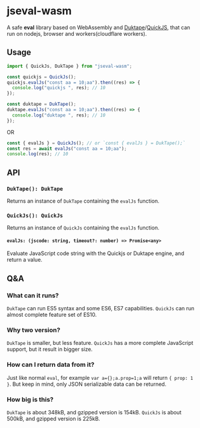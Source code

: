 # jseval-wasm

A safe **eval** library based on WebAssembly and [Duktape](https://duktape.org/)/[QuickJS](https://bellard.org/quickjs/), that can run on nodejs, browser and workers(cloudflare workers).

## Usage

```js
import { QuickJs, DukTape } from "jseval-wasm";

const quickjs = QuickJs();
quickjs.evalJs("const aa = 10;aa").then((res) => {
  console.log("quickjs ", res); // 10
});

const duktape = DukTape();
duktape.evalJs("const aa = 10;aa").then((res) => {
  console.log("duktape ", res); // 10
});
```
OR
```js
const { evalJs } = QuickJs(); // or `const { evalJs } = DukTape();`
const res = await evalJs("const aa = 10;aa");
console.log(res); // 10
```

## API

### `DukTape(): DukTape`

Returns an instance of `DukTape` containing the `evalJs` function.

### `QuickJs(): QuickJs`

Returns an instance of `QuickJs` containing the `evalJs` function.

#### `evalJs: (jscode: string, timeout?: number) => Promise<any>`

Evaluate JavaScript code string with the Quickjs or Duktape engine, and return a value.

## Q&A

### What can it runs?

`DukTape` can run ES5 syntax and some ES6, ES7 capabilities. `QuickJs` can run almost complete feature set of ES10.

### Why two version?

`DukTape` is smaller, but less feature. `QuickJs` has a more complete JavaScript support, but it result in bigger size.

### How can I return data from it?

Just like normal `eval`, for example `var a={};a.prop=1;a` will return `{ prop: 1 }`. But keep in mind, only JSON serializable data can be returned.

### How big is this?

`DukTape` is about 348kB, and gzipped version is 154kB.
`QuickJs` is about 500kB, and gzipped version is 225kB.

